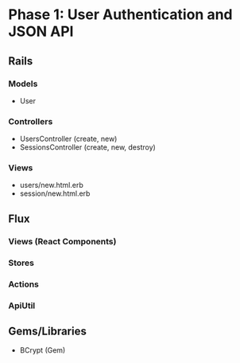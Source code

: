 # Phase 1: User Authentication and JSON API

## Rails
### Models
* User


### Controllers
* UsersController (create, new)
* SessionsController (create, new, destroy)


### Views
* users/new.html.erb
* session/new.html.erb


## Flux
### Views (React Components)

### Stores

### Actions

### ApiUtil

## Gems/Libraries
* BCrypt (Gem)